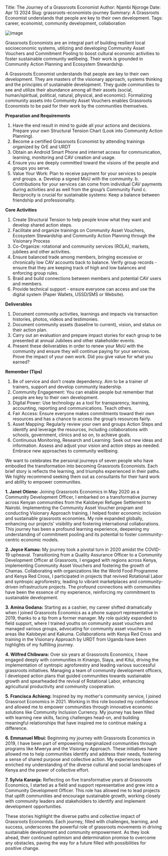 Title: The Journey of a Grassroots Economist
Author: Njambi Njoroge
Date: Apr 13 2024
Slug: grassroots-economists-journey
Summary: A Grassroots Economist understands that people are key to their own development.
Tags: career, economist, community development, collaboration

![image](images/blog/grassroots-economists-journey1.webp)

Grassroots Economists are an integral part of building resilient local socioeconomic systems, utilizing and developing Community Asset Vouchers and Commitment Pooling to boost cultural economic activities to foster sustainable community wellbeing. Their work is grounded in Community Action Planning and Ecosystem Stewardship.

A Grassroots Economist understands that people are key to their own development. They are masters of the visionary approach, systems thinking and the principles of sustainable development. They guide communities to see and utilize their abundance among all their assets (social, human/spiritual, political, natural, physical, and economic). Formalizing community assets into Community Asset Vouchers enables Grassroots Economists to be paid for their work by the communities themselves. 


**Preparation and Requirements**

1. Have the end result in mind to guide all your actions and decisions. Prepare your own Structural Tension Chart (Look into Community Action Planning).
2. Become a certified Grassroots Economist by attending trainings organized by GrE and URDT
3. Obtain an Android Smart Phone and internet access for communication, learning, monitoring and CAV creation and usage.
4. Ensure you are deeply committed toward the visions of the people and groups you serve.
5. Value Your Work: Plan to receive payment for your services to people and groups.
   a. Develop a signed MoU with the community.
   b. Contributions for your services can come from individual CAV payments during activities and as well from the group’s Community Fund
   c. Reciprocity is crucial for sustainable systems: Keep a balance between friendship and professionality.

**Core Activities**

1. Create Structural Tension to help people know what they want and develop shared action steps.
2. Facilitate and organize trainings on Community Asset Vouchers, Ecosystem Stewardship and Community Action Planning through the Visionary Process
3. Co-Organize: rotational and community services (ROLA), markets, jubilees and other activities.
4. Ensure balanced trade among members, bringing excessive or chronically low CAV accounts back to balance. Verify group records - ensure that they are keeping track of high and low balances and enforcing group rules.
6. Braid and build connections between members and potential CAV users and members.
6. Provide technical support - ensure everyone can access and use the digital system (Paper Wallets, USSD/SMS or Website). 

**Deliverables**

1. Document community activities, learnings and impacts via transaction histories, photos, videos and testimonies.
2. Document community assets (baseline to current), vision, and status on their action plan.
3. Carry out an evaluation and prepare impact stories for each group to be presented at annual Jubilees and other stakeholder events.
4. Present these deliverables in order to renew your MoU with the community and  ensure they will continue paying for your services. Prove the impact of your own work. Did you give value for what you earned? 


**Remember (Tips)**

1. Be of service and don’t create dependency. Aim to be a trainer of trainers, support and develop community leadership.
2. Community Engagement: You can enable people but remember that people are key to their own development.
3. Digital Power: Use technology as a tool for transparency, learning, accounting, reporting and communications. Teach others.
4. Fair Access: Ensure everyone makes commitments toward their own resources and has a chance to access the group’s resources fairly.
5. Asset Mapping: Regularly review your own and groups Action Steps and identify and leverage the resources, including collaborations with schools, government, clinics and so on, to achieve goals.
6. Continuous Monitoring, Research and Learning: Seek out new ideas and information. Assess and adjust your vision and action steps as needed. Embrace new approaches to community wellbeing.

We want to celebrates the personal journeys of seven people who have embodied the transformation into becoming Grassroots Economists. Each brief story is reflects the learning, and triumphs experienced in their paths. We highly recommend seeking them out as consultants for their hard work and ability to empower communities.

**1. Janet Otieno:**
Joining Grassroots Economics in May 2020 as a Community Development Officer, I embarked on a transformative journey across Kenyan communities from the Kalobeyei Refugee Settlement to Nairobi. Implementing the Community Asset Voucher program and conducting Visionary Approach training, I helped foster economic inclusion and sustainable grassroots economies. My role expanded globally, enhancing our projects' visibility and fostering international collaborations. This journey has been a profound learning experience, deepening my understanding of commitment pooling and its potential to foster community-centric economic models.

**2. Joyce Kamau:**
My journey took a pivotal turn in 2020 amidst the COVID-19 upheaval. Transitioning from a Quality Assurance Officer to a Community Development Officer at Grassroots, I engaged with regions across Kenya, implementing Community Asset Vouchers and fostering the growth of Chamas. Collaborating with organizations like the World Food Programme and Kenya Red Cross, I participated in projects that revived Rotational Labor and syntropic agroforestry, leading to vibrant marketplaces and community-driven infrastructure projects. The profound connections with communities have been the essence of my experience, reinforcing my commitment to sustainable development.

**3. Amina Godana:**
Starting as a cashier, my career shifted dramatically when I joined Grassroots Economics as a phone support representative in 2019, thanks to a tip from a former manager. My role quickly expanded to field support, where I trained youths on community asset vouchers and managed various groups, advocating for community asset vouchers in areas like Kalobeyei and Kakuma. Collaborations with Kenya Red Cross and training in the Visionary Approach by URDT from Uganda have been highlights of my fulfilling journey.

**4. Wilfred Chibwara:**
Over six years at Grassroots Economics, I have engaged deeply with communities in Kinango, Siaya, and Kitui, driving the implementation of syntropic agroforestry and leading various successful grassroots initiatives. Managing a team of community development officers, I developed action plans that guided communities towards sustainable growth and spearheaded the revival of Rotational Labor, enhancing agricultural productivity and community cooperation.

**5. Francisca Achieng:**
Inspired by my mother's community service, I joined Grassroot Economics in 2021. Working in this role boosted my confidence and allowed me to empower communities through innovative economic solutions like Community Inclusion Currency. My journey has been filled with learning new skills, facing challenges head-on, and building meaningful relationships that have inspired me to continue making a difference.

**6. Emmanuel Mbui:**
Beginning my journey with Grassroots Economics in 2019, I have been part of empowering marginalized communities through programs like Mwerya and the Visionary Approach. These initiatives have allowed me to help communities identify and address their needs, fostering a sense of shared purpose and collective action. My experiences have enriched my understanding of the diverse cultural and social landscapes of Kenya and the power of collective effort.

**7. Sylvia Karanja:**
Reflecting on five transformative years at Grassroots Economics, I started as a field and support representative and grew into a Community Development Officer. This role has allowed me to lead projects that uplift communities and encourage sustainable growth, working closely with community leaders and stakeholders to identify and implement development opportunities.

These stories highlight the diverse paths and collective impact of Grassroots Economists. Each journey, filled with challenges, learning, and success, underscores the powerful role of grassroots movements in driving sustainable development and community empowerment. As they look ahead, their continued optimism and determination promise to overcome any obstacles, paving the way for a future filled with possibilities for positive change.

